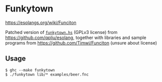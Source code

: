 # Funkytown

https://esolangs.org/wiki/Funciton

Patched version of [`funkytown.hs`](https://github.com/qpliu/esolang/blob/master/featured/funkytown.hs) (GPLv3 license) from https://github.com/qpliu/esolang, together with libraries and sample programs from https://github.com/Timwi/Funciton (unsure about license)

## Usage

```
$ ghc --make funkytown
$ ./funkytown lib/* examples/beer.fnc
```
